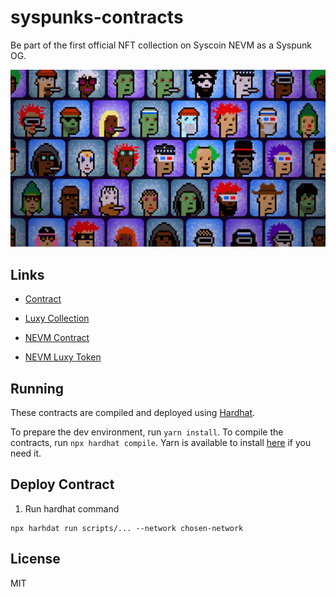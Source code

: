 # syspunks-contracts

Be part of the first official NFT collection on Syscoin NEVM as a Syspunk OG.

![img](./banner.png)

## Links
- [Contract](https://explorer.syscoin.org/token/0x806AC3D3a9EEbC5c09553b5b406730b6FdBb1B23)
- [Luxy Collection](https://beta.luxy.io/collection/0x806AC3D3a9EEbC5c09553b5b406730b6FdBb1B23)

- [NEVM Contract](https://explorer.syscoin.org/token/0x806AC3D3a9EEbC5c09553b5b406730b6FdBb1B23)
- [NEVM Luxy Token](https://explorer.syscoin.org/address/0x6b7a87899490EcE95443e979cA9485CBE7E71522)

## Running
These contracts are compiled and deployed using [Hardhat](https://hardhat.org/).

To prepare the dev environment, run `yarn install`. To compile the contracts, run `npx hardhat compile`. Yarn is available to install [here](https://classic.yarnpkg.com/en/docs/install/#debian-stable) if you need it.

## Deploy Contract
1. Run hardhat command
```shell
npx harhdat run scripts/... --network chosen-network
```

## License
MIT
